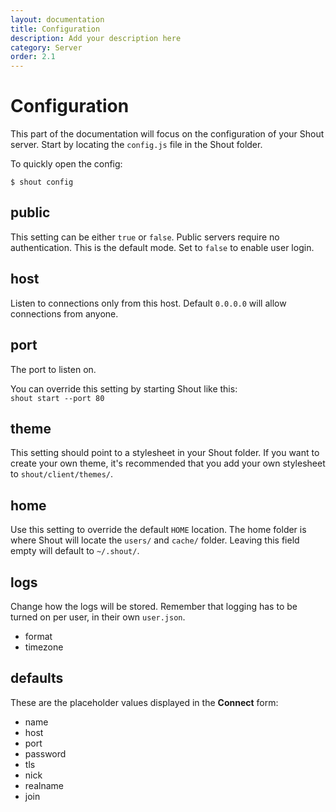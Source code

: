 ```yaml
---
layout: documentation
title: Configuration
description: Add your description here
category: Server
order: 2.1
---
```


# Configuration

This part of the documentation will focus on the configuration of your Shout server. Start by locating the `config.js` file in the Shout folder.

To quickly open the config:

```
$ shout config
```

## public

This setting can be either `true` or `false`. Public servers require no authentication. This is the default mode. Set to `false` to enable user login.

## host

Listen to connections only from this host. Default `0.0.0.0` will allow connections from anyone.

## port

The port to listen on.

You can override this setting by starting Shout like this:  
`shout start --port 80`

## theme

This setting should point to a stylesheet in your Shout folder. If you want to create your own theme, it's recommended that you add your own stylesheet to `shout/client/themes/`.

## home

Use this setting to override the default `HOME` location. The home folder is where Shout will locate the `users/` and `cache/` folder. Leaving this field empty will default to `~/.shout/`.

## logs

Change how the logs will be stored. Remember that logging has to be turned on per user, in their own `user.json`.

- format
- timezone

## defaults

These are the placeholder values displayed in the __Connect__ form:

- name
- host
- port
- password
- tls
- nick
- realname
- join
